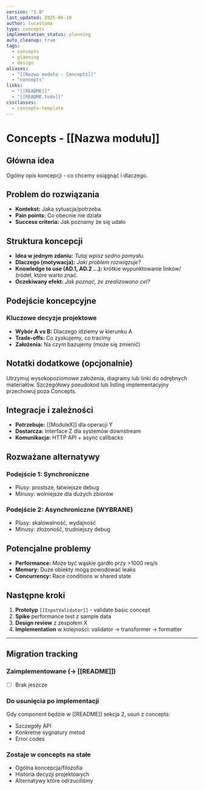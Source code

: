 ```yaml
---
version: "1.0"
last_updated: 2025-06-10
author: lucastoma
type: concepts
implementation_status: planning
auto_cleanup: true
tags:
  - concepts
  - planning
  - design
aliases:
  - "[[Nazwa modułu - Concepts]]"
  - "concepts"
links:
  - "[[README]]"
  - "[[README.todo]]"
cssclasses:
  - concepts-template
---
```


# Concepts - [[Nazwa modułu]]

## Główna idea
Ogólny opis koncepcji - co chcemy osiągnąć i dlaczego.

## Problem do rozwiązania
- **Kontekst:** Jaka sytuacja/potrzeba
- **Pain points:** Co obecnie nie działa
- **Success criteria:** Jak poznamy że się udało

## Struktura koncepcji
- **Idea w jednym zdaniu:** _Tutaj wpisz sedno pomysłu._
- **Dlaczego (motywacja):** _Jaki problem rozwiązuje?_ 
- **Knowledge to use (AD.1, AD.2 …):** krótkie wypunktowanie linków/źródeł, które warto znać.
- **Oczekiwany efekt:** _Jak poznać, że zrealizowano cel?_

## Podejście koncepcyjne
### Kluczowe decyzje projektowe
- **Wybór A vs B:** Dlaczego idziemy w kierunku A
- **Trade-offs:** Co zyskujemy, co tracimy
- **Założenia:** Na czym bazujemy (może się zmienić)

## Notatki dodatkowe (opcjonalnie)
Utrzymuj wysokopoziomowe założenia, diagramy lub linki do odrębnych materiałów. Szczegółowy pseudokod lub listing implementacyjny przechowuj poza Concepts.

## Integracje i zależności
- **Potrzebuje:** [[ModuleX]] dla operacji Y
- **Dostarcza:** Interface Z dla systemów downstream
- **Komunikacja:** HTTP API + async callbacks

## Rozważane alternatywy
### Podejście 1: Synchroniczne
- Plusy: prostsze, łatwiejsze debug
- Minusy: wolniejsze dla dużych zbiorów

### Podejście 2: Asynchroniczne (WYBRANE)
- Plusy: skalowalność, wydajność
- Minusy: złożoność, trudniejszy debug

## Potencjalne problemy
- **Performance:** Może być wąskie gardło przy >1000 req/s
- **Memory:** Duże obiekty mogą powodować leaks
- **Concurrency:** Race conditions w shared state

## Następne kroki
1. **Prototyp** `[[InputValidator]]` - validate basic concept
2. **Spike** performance test z sample data  
3. **Design review** z zespołem X
4. **Implementation** w kolejności: validator → transformer → formatter

---

## Migration tracking
### Zaimplementowane (→ [[README]])
- [ ] Brak jeszcze

### Do usunięcia po implementacji
Gdy component będzie w [[README]] sekcja 2, usuń z concepts:
- Szczegóły API
- Konkretne sygnatury metod  
- Error codes

### Zostaje w concepts na stałe
- Ogólna koncepcja/filozofia
- Historia decyzji projektowych
- Alternatywy które odrzuciliśmy